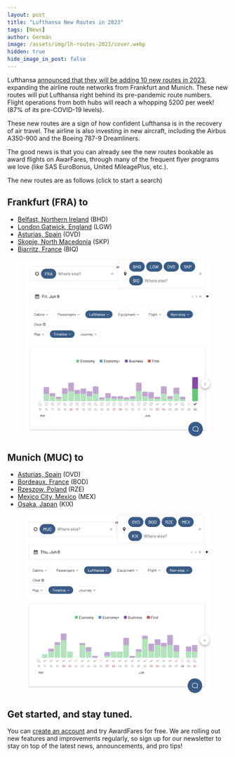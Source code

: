 ```yaml
---
layout: post
title: "Lufthansa New Routes in 2023"
tags: [News]
author: Germán
image: /assets/img/lh-routes-2023/cover.webp
hidden: true
hide_image_in_post: false
---
```


Lufthansa [announced that they will be adding 10 new routes in 2023](https://www.lufthansagroup.com/en/newsroom/releases/finance/lufthansa-5200-connections-more-to-205-destinations-in-summer-2023.html), expanding the airline route networks from Frankfurt and Munich. These new routes will put Lufthansa right behind its pre-pandemic route numbers. Flight operations from both hubs will reach a whopping 5200 per week! (87% of its pre-COVID-19 levels).

These new routes are a sign of how confident Lufthansa is in the recovery of air travel. The airline is also investing in new aircraft, including the Airbus A350-900 and the Boeing 787-9 Dreamliners.

The good news is that you can already see the new routes bookable as award flights on AwarFares, through many of the frequent flyer programs we love (like SAS EuroBonus, United MileagePlus, etc.). 

The new routes are as follows (click to start a search)


## Frankfurt (FRA) to

* [Belfast, Northern Ireland](https://awardfares.com/search?FRA.BHD.;a:LH;x:0) (BHD)
* [London Gatwick, England](https://awardfares.com/search?FRA.LGW.;a:LH;x:0) (LGW)
* [Asturias, Spain](https://awardfares.com/search?FRA.OVD.;a:LH;x:0) (OVD)
* [Skopje, North Macedonia](https://awardfares.com/search?FRA.SKP.;a:LH;x:0) (SKP)
* [Biarritz, France](https://awardfares.com/search?FRA.BIQ.;a:LH;x:0) (BIQ)

<figure>
<img src="/assets/img/lh-routes-2023/lh-routes-fra.webp" alt="Lufthansa new 2023 routes from Frankfurt (FRA)." />
</figure>


## Munich (MUC) to

* [Asturias, Spain](https://awardfares.com/search?MUC.OVD.;a:LH;x:0) (OVD)
* [Bordeaux, France](https://awardfares.com/search?MUC.BOD.;a:LH;x:0) (BOD)
* [Rzeszow, Poland](https://awardfares.com/search?MUC.RZE.;a:LH;x:0) (RZE)
* [Mexico City, Mexico](https://awardfares.com/search?MUC.MEX.;a:LH;x:0) (MEX)
* [Osaka, Japan](https://awardfares.com/search?MUC.KIX.;a:LH;x:0) (KIX)


<figure>
<img src="/assets/img/lh-routes-2023/lh-routes-muc.webp" alt="Lufthansa new 2023 routes from Munich (MUC)." />
</figure>

## Get started, and stay tuned.

You can [create an account](https://awardfares.com/signup) and try AwardFares for free. We are rolling out new features and improvements regularly, so sign up for our newsletter to stay on top of the latest news, announcements, and pro tips!